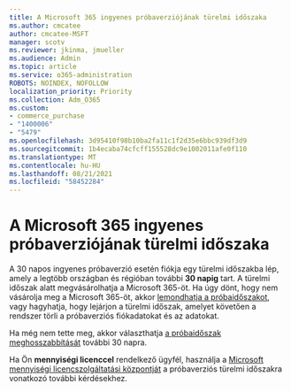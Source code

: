 ```yaml
---
title: A Microsoft 365 ingyenes próbaverziójának türelmi időszaka
ms.author: cmcatee
author: cmcatee-MSFT
manager: scotv
ms.reviewer: jkinma, jmueller
ms.audience: Admin
ms.topic: article
ms.service: o365-administration
ROBOTS: NOINDEX, NOFOLLOW
localization_priority: Priority
ms.collection: Adm_O365
ms.custom:
- commerce_purchase
- "1400006"
- "5479"
ms.openlocfilehash: 3d95410f98b10ba2fa11c1f2d35e6bbc939df3d9
ms.sourcegitcommit: 1b4ecaba74cfcff155528dc9e1002011afe0f110
ms.translationtype: MT
ms.contentlocale: hu-HU
ms.lasthandoff: 08/21/2021
ms.locfileid: "58452284"
---
```

# <a name="grace-period-for-microsoft-365-free-trial"></a>A Microsoft 365 ingyenes próbaverziójának türelmi időszaka

A 30 napos ingyenes próbaverzió esetén fiókja egy türelmi időszakba lép, amely a legtöbb országban és régióban további **30 napig** tart. A türelmi időszak alatt megvásárolhatja a Microsoft 365-öt. Ha úgy dönt, hogy nem vásárolja meg a Microsoft 365-öt, akkor [lemondhatja a próbaidőszakot](https://docs.microsoft.com/microsoft-365/commerce/subscriptions/cancel-your-subscription?view=o365-worldwide), vagy hagyhatja, hogy lejárjon a türelmi időszak, amelyet követően a rendszer törli a próbaverziós fiókadatokat és az adatokat.

Ha még nem tette meg, akkor választhatja [a próbaidőszak meghosszabbítását](https://docs.microsoft.com/microsoft-365/commerce/extend-your-trial) további 30 napra.

Ha Ön **mennyiségi licenccel** rendelkező ügyfél, használja a [Microsoft mennyiségi licencszolgáltatási központját](https://support.microsoft.com/help/4471406/how-to-contact-the-microsoft-volume-licensing-service-center) a próbaverziós türelmi időszakra vonatkozó további kérdésekhez.
